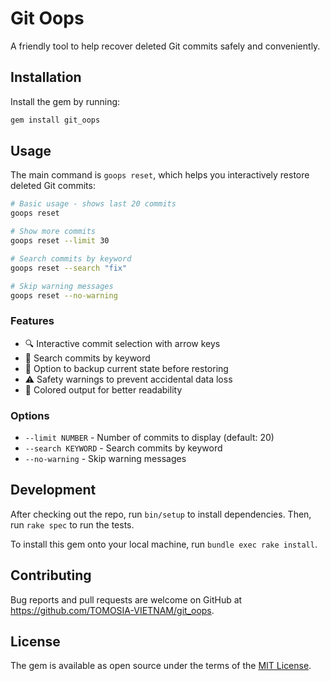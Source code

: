 # Git Oops

A friendly tool to help recover deleted Git commits safely and conveniently.

## Installation

Install the gem by running:

```bash
gem install git_oops
```

## Usage

The main command is `goops reset`, which helps you interactively restore deleted Git commits:

```bash
# Basic usage - shows last 20 commits
goops reset

# Show more commits
goops reset --limit 30

# Search commits by keyword
goops reset --search "fix"

# Skip warning messages
goops reset --no-warning
```

### Features

- 🔍 Interactive commit selection with arrow keys
- 🔎 Search commits by keyword
- 💾 Option to backup current state before restoring
- ⚠️ Safety warnings to prevent accidental data loss
- 🎨 Colored output for better readability

### Options

- `--limit NUMBER` - Number of commits to display (default: 20)
- `--search KEYWORD` - Search commits by keyword
- `--no-warning` - Skip warning messages

## Development

After checking out the repo, run `bin/setup` to install dependencies. Then, run `rake spec` to run the tests.

To install this gem onto your local machine, run `bundle exec rake install`.

## Contributing

Bug reports and pull requests are welcome on GitHub at https://github.com/TOMOSIA-VIETNAM/git_oops.

## License

The gem is available as open source under the terms of the [MIT License](https://opensource.org/licenses/MIT).
